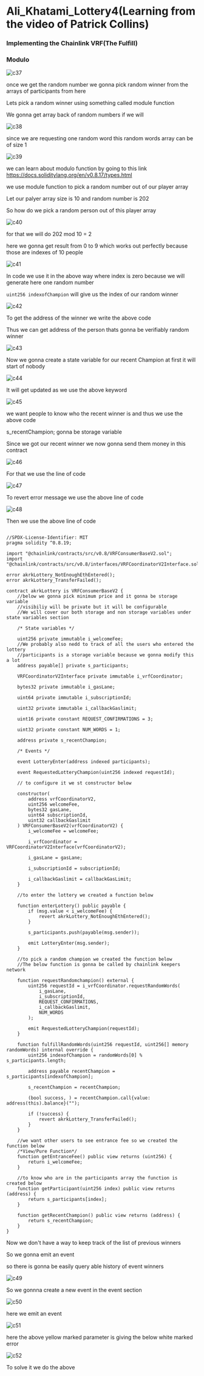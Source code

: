 # Ali_Khatami_Lottery4(Learning from the video of Patrick Collins)

### Implementing the Chainlink VRF(The Fulfill)

### Modulo



![c37](https://github.com/C191068/Ali_Khatami_Lottery4/assets/89090776/5c743bdb-4d2c-4561-bb90-0ab8b28bcde3)

once we get the random number we gonna pick random winner from the arrays of participants from here <br>


Lets pick a random winner using something called module function <br>

We gonna get array back of random numbers if we will <br>

![c38](https://github.com/C191068/Ali_Khatami_Lottery4/assets/89090776/f583ed02-b052-4268-a355-ee239a978116)

since we are requesting one random word this random words array can be of size 1 <br>

![c39](https://github.com/C191068/Ali_Khatami_Lottery4/assets/89090776/1657a2ff-1db9-41ef-b682-d7b1e4e17743)


we can learn about modulo function by going to this link https://docs.soliditylang.org/en/v0.8.17/types.html

we use module function to pick a random number out of our player array <br>


Let our palyer array size is 10 and random number is 202 <br>

So how do we pick a random person out of this player array <br>


![c40](https://github.com/C191068/Ali_Khatami_Lottery4/assets/89090776/952615d8-029c-4421-baca-42261d14ea32)

 for that we will do 202 mod 10 = 2


here we gonna get result from 0 to 9 which works out perfectly because those are indexes of 10 people <br>


![c41](https://github.com/C191068/Ali_Khatami_Lottery4/assets/89090776/a446c09b-3f85-4786-9518-4581c8790abc)

In code we use it in the above way where index is zero because we will generate here one random number <br>

```uint256 indexofChampion``` will give us the index of our random winner <br>

![c42](https://github.com/C191068/Ali_Khatami_Lottery4/assets/89090776/8093814f-2f21-4567-ba96-c3b78b7920aa)


To get the address of the winner we write the above code <br>

Thus we can get address of the person thats gonna be verifiably random winner <br>



![c43](https://github.com/C191068/Ali_Khatami_Lottery4/assets/89090776/305e1557-55f7-4711-814a-a0fe67aaaeb2)

Now we gonna create a state variable for our recent Champion at first it will start of nobody  <br>

![c44](https://github.com/C191068/Ali_Khatami_Lottery4/assets/89090776/d374e053-f79a-4f66-95f9-e5b613f05797)


It will get updated as we use the above keyword <br>

![c45](https://github.com/C191068/Ali_Khatami_Lottery4/assets/89090776/e6ffa457-d0ad-4418-958e-d217017bef59)

we want people to know who the recent winner is and thus we use the above code  <br>

s_recentChampion; gonna be storage variable <br>

Since we got our recent winner we now gonna send them money in this contract <br>

![c46](https://github.com/C191068/Ali_Khatami_Lottery4/assets/89090776/473a2b50-537e-4599-ade0-02c8f3c5b3da)

For that we use the line of code <br>


![c47](https://github.com/C191068/Ali_Khatami_Lottery4/assets/89090776/2bdd3e47-77ea-4b43-ab58-65f537c702ab)


To revert error message we use the above line of code <br>

![c48](https://github.com/C191068/Ali_Khatami_Lottery4/assets/89090776/2cba834b-0179-4dd2-9f96-f6a1dbe1bd14)


Then we use the above line of code <br>



```

//SPDX-License-Identifier: MIT
pragma solidity ^0.8.19;

import "@chainlink/contracts/src/v0.8/VRFConsumerBaseV2.sol";
import "@chainlink/contracts/src/v0.8/interfaces/VRFCoordinatorV2Interface.sol";

error akrkLottery_NotEnoughEthEntered();
error akrkLottery_TransferFailed();

contract akrkLottery is VRFConsumerBaseV2 {
    //below we gonna pick minimum price and it gonna be storage variable
    //visibiliy will be private but it will be configurable
    //We will cover our both storage and non storage variables under state variables section

    /* State variables */

    uint256 private immutable i_welcomeFee;
    //We probably also nedd to track of all the users who entered the lottery
    //participants is a storage variable because we gonna modify this a lot
    address payable[] private s_participants;

    VRFCoordinatorV2Interface private immutable i_vrfCoordinator;

    bytes32 private immutable i_gasLane;

    uint64 private immutable i_subscriptionId;

    uint32 private immutable i_callbackGaslimit;

    uint16 private constant REQUEST_CONFIRMATIONS = 3;

    uint32 private constant NUM_WORDS = 1;

    address private s_recentChampion;

    /* Events */

    event LotteryEnter(address indexed participants);

    event RequestedLotteryChampion(uint256 indexed requestId);

    // to configure it we st constructor below

    constructor(
        address vrfCoordinatorV2,
        uint256 welcomeFee,
        bytes32 gasLane,
        uint64 subscriptionId,
        uint32 callbackGaslimit
    ) VRFConsumerBaseV2(vrfCoordinatorV2) {
        i_welcomeFee = welcomeFee;

        i_vrfCoordinator = VRFCoordinatorV2Interface(vrfCoordinatorV2);

        i_gasLane = gasLane;

        i_subscriptionId = subscriptionId;

        i_callbackGaslimit = callbackGasLimit;
    }

    //to enter the lottery we created a function below

    function enterLottery() public payable {
        if (msg.value < i_welcomeFee) {
            revert akrkLottery_NotEnoughEthEntered();
        }

        s_participants.push(payable(msg.sender));

        emit LotteryEnter(msg.sender);
    }

    //to pick a random champion we created the function below
    //The below function is gonna be called by chainlink keepers network

    function requestRandomchampion() external {
        uint256 requestId = i_vrfCoordinator.requestRandomWords(
            i_gasLane,
            i_subscriptionId,
            REQUEST_CONFIRMATIONS,
            i_callbackGaslimit,
            NUM_WORDS
        );

        emit RequestedLotteryChampion(requestId);
    }

    function fulfillRandomWords(uint256 requestId, uint256[] memory randomWords) internal override {
        uint256 indexofChampion = randomWords[0] % s_participants.length;

        address payable recentChampion = s_participants[indexofChampion];

        s_recentChampion = recentChampion;

        (bool success, ) = recentChampion.call{value: address(this).balance}("");

        if (!success) {
            revert akrkLottery_TransferFailed();
        }
    }

    //we want other users to see entrance fee so we created the function below
    /*View/Pure Function*/
    function getEntranceFee() public view returns (uint256) {
        return i_welcomeFee;
    }

    //to know who are in the participants array the function is created below
    function getParticipant(uint256 index) public view returns (address) {
        return s_participants[index];
    }

    function getRecentChampion() public view returns (address) {
        return s_recentChampion;
    }
}

```


Now we don't have a way to keep track of the list of previous winners <br>

So we gonna emit an event <br>



so there is gonna be easily query able history of event winners <br>



![c49](https://github.com/C191068/Ali_Khatami_Lottery4/assets/89090776/9dda881a-a087-4c0a-863a-7b335104ad45)

So we gonnna create a new event in the event section <br>


![c50](https://github.com/C191068/Ali_Khatami_Lottery4/assets/89090776/eb741907-e972-4d49-8476-3af6cb9f3012)

here we emit an event <br>


![c51](https://github.com/C191068/Ali_Khatami_Lottery4/assets/89090776/9c124cd7-7940-42f0-8fbb-1e37e5aa1b32)

here the above yellow marked parameter is giving the below white marked error <br>

![c52](https://github.com/C191068/Ali_Khatami_Lottery4/assets/89090776/ad0e0203-55fd-411e-81fd-1869e767b99f)

To solve it we do the above <br>



















